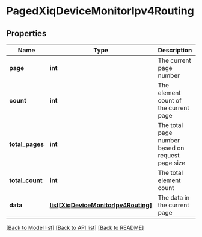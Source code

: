 # PagedXiqDeviceMonitorIpv4Routing

## Properties
Name | Type | Description | Notes
------------ | ------------- | ------------- | -------------
**page** | **int** | The current page number | 
**count** | **int** | The element count of the current page | 
**total_pages** | **int** | The total page number based on request page size | 
**total_count** | **int** | The total element count | 
**data** | [**list[XiqDeviceMonitorIpv4Routing]**](XiqDeviceMonitorIpv4Routing.md) | The data in the current page | [optional] 

[[Back to Model list]](../README.md#documentation-for-models) [[Back to API list]](../README.md#documentation-for-api-endpoints) [[Back to README]](../README.md)


